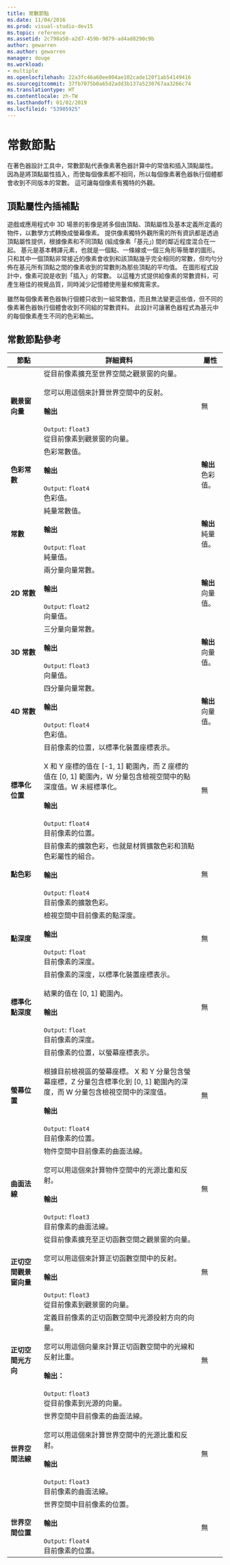 ```yaml
---
title: 常數節點
ms.date: 11/04/2016
ms.prod: visual-studio-dev15
ms.topic: reference
ms.assetid: 2c798a50-a2d7-459b-9879-ad4ad8290c9b
author: gewarren
ms.author: gewarren
manager: douge
ms.workload:
- multiple
ms.openlocfilehash: 22a3fc46a60ee004ae102cade120f1ab54149416
ms.sourcegitcommit: 37fb7075b0a65d2add3b137a5230767aa3266c74
ms.translationtype: HT
ms.contentlocale: zh-TW
ms.lasthandoff: 01/02/2019
ms.locfileid: "53905925"
---
```

# <a name="constant-nodes"></a>常數節點

在著色器設計工具中，常數節點代表像素著色器計算中的常值和插入頂點屬性。 因為是將頂點屬性插入，而使每個像素都不相同，所以每個像素著色器執行個體都會收到不同版本的常數。 這可讓每個像素有獨特的外觀。

## <a name="vertex-attribute-interpolation"></a>頂點屬性內插補點

遊戲或應用程式中 3D 場景的影像是將多個由頂點、頂點屬性及基本定義所定義的物件，以數學方式轉換成螢幕像素。 提供像素獨特外觀所需的所有資訊都是透過頂點屬性提供，根據像素和不同頂點 (組成像素「基元」) 間的鄰近程度混合在一起。 基元是基本轉譯元素，也就是一個點、一條線或一個三角形等簡單的圖形。 只和其中一個頂點非常接近的像素會收到和該頂點幾乎完全相同的常數，但均勻分佈在基元所有頂點之間的像素收到的常數則為那些頂點的平均值。 在圖形程式設計中，像素可說是收到「插入」的常數。 以這種方式提供給像素的常數資料，可產生極佳的視覺品質，同時減少記憶體使用量和頻寬需求。

雖然每個像素著色器執行個體只收到一組常數值，而且無法變更這些值，但不同的像素著色器執行個體會收到不同組的常數資料。 此設計可讓著色器程式為基元中的每個像素產生不同的色彩輸出。

## <a name="constant-node-reference"></a>常數節點參考

|節點|詳細資料|屬性|
|----------|-------------|----------------|
|**觀景窗向量**|從目前像素擴充至世界空間之觀景窗的向量。<br /><br /> 您可以用這個來計算世界空間中的反射。<br /><br /> **輸出**<br /><br /> `Output`: `float3`<br /> 從目前像素到觀景窗的向量。|無|
|**色彩常數**|色彩常數值。<br /><br /> **輸出**<br /><br /> `Output`: `float4`<br /> 色彩值。|**輸出**<br /> 色彩值。|
|**常數**|純量常數值。<br /><br /> **輸出**<br /><br /> `Output`: `float`<br /> 純量值。|**輸出**<br /> 純量值。|
|**2D 常數**|兩分量向量常數。<br /><br /> **輸出**<br /><br /> `Output`: `float2`<br /> 向量值。|**輸出**<br /> 向量值。|
|**3D 常數**|三分量向量常數。<br /><br /> **輸出**<br /><br /> `Output`: `float3`<br /> 向量值。|**輸出**<br /> 向量值。|
|**4D 常數**|四分量向量常數。<br /><br /> **輸出**<br /><br /> `Output`: `float4`<br /> 色彩值。|**輸出**<br /> 向量值。|
|**標準化位置**|目前像素的位置，以標準化裝置座標表示。<br /><br /> X 和 Y 座標的值在 [-1, 1] 範圍內，而 Z 座標的值在 [0, 1] 範圍內，W 分量包含檢視空間中的點深度值。W 未經標準化。<br /><br /> **輸出**<br /><br /> `Output`: `float4`<br /> 目前像素的位置。|無|
|**點色彩**|目前像素的擴散色彩，也就是材質擴散色彩和頂點色彩屬性的組合。<br /><br /> **輸出**<br /><br /> `Output`: `float4`<br /> 目前像素的擴散色彩。|無|
|**點深度**|檢視空間中目前像素的點深度。<br /><br /> **輸出**<br /><br /> `Output`: `float`<br /> 目前像素的深度。|無|
|**標準化點深度**|目前像素的深度，以標準化裝置座標表示。<br /><br /> 結果的值在 [0, 1] 範圍內。<br /><br /> **輸出**<br /><br /> `Output`: `float`<br /> 目前像素的深度。|無|
|**螢幕位置**|目前像素的位置，以螢幕座標表示。<br /><br /> 根據目前檢視區的螢幕座標。 X 和 Y 分量包含螢幕座標，Z 分量包含標準化到 [0, 1] 範圍內的深度，而 W 分量包含檢視空間中的深度值。<br /><br /> **輸出**<br /><br /> `Output`: `float4`<br /> 目前像素的位置。|無|
|**曲面法線**|物件空間中目前像素的曲面法線。<br /><br /> 您可以用這個來計算物件空間中的光源比重和反射。<br /><br /> **輸出**<br /><br /> `Output`: `float3`<br /> 目前像素的曲面法線。|無|
|**正切空間觀景窗向量**|從目前像素擴充至正切函數空間之觀景窗的向量。<br /><br /> 您可以用這個來計算正切函數空間中的反射。<br /><br /> **輸出**<br /><br /> `Output`: `float3`<br /> 從目前像素到觀景窗的向量。|無|
|**正切空間光方向**|定義目前像素的正切函數空間中光源投射方向的向量。<br /><br /> 您可以用這個向量來計算正切函數空間中的光線和反射比重。<br /><br /> **輸出：**<br /><br /> `Output`: `float3`<br /> 從目前像素到光源的向量。|無|
|**世界空間法線**|世界空間中目前像素的曲面法線。<br /><br /> 您可以用這個來計算世界空間中的光源比重和反射。<br /><br /> **輸出**<br /><br /> `Output`: `float3`<br /> 目前像素的曲面法線。|無|
|**世界空間位置**|世界空間中目前像素的位置。<br /><br /> **輸出**<br /><br /> `Output`: `float4`<br /> 目前像素的位置。|無|